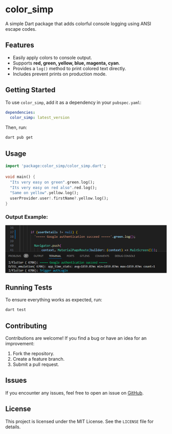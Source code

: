 # color_simp

A simple Dart package that adds colorful console logging using ANSI escape codes.

## Features

- Easily apply colors to console output.
- Supports **red, green, yellow, blue, magenta, cyan**.
- Provides a `log()` method to print colored text directly.
- Includes prevent prints on production mode.

## Getting Started

To use `color_simp`, add it as a dependency in your `pubspec.yaml`:

```yaml
dependencies:
  color_simp: latest_version
```

Then, run:

```sh
dart pub get
```

## Usage

```dart
import 'package:color_simp/color_simp.dart';

void main() {
  "Its very easy on green".green.log();
  "Its very easy on red also".red.log();
  "Same on yellow".yellow.log();
  userProvider.user!.firstName?.yellow.log();
}
```

### Output Example:

![Console Output Example](doc/screen_example.png)

## Running Tests

To ensure everything works as expected, run:

```sh
dart test
```

## Contributing

Contributions are welcome! If you find a bug or have an idea for an improvement:

1. Fork the repository.
2. Create a feature branch.
3. Submit a pull request.

## Issues

If you encounter any issues, feel free to open an issue on [GitHub](https://github.com/mtndbs/color_simp/issues).

## License

This project is licensed under the MIT License. See the `LICENSE` file for details.
